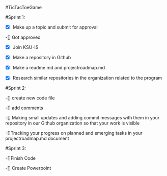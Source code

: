 #TicTacToeGame

#Sprint 1:

-[x] Make up a topic and submit for approval

-[] Got approved

-[x] Join KSU-IS

-[x] Make a repository in Github

-[x] Make a readme.md and projectroadmap.md

-[x] Research similar repositories in the organization related to the program

#Sprint 2:

-[] create new code file 

-[] add comments

-[] Making small updates and adding commit messages with them in your repository in our Github organization so that your work is visible

-[]Tracking your progress on planned and emerging tasks in your projectroadmap.md document

#Sprint 3:

-[]Finish Code

-[] Create Powerpoint

